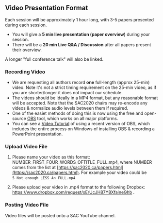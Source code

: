 
## Video Presentation Format

Each session will be approximately 1 hour long, with 3-5 papers presented during each session.

* You will give a **5 min live presentation (paper overview)** during your session.
* There will be a **20 min Live Q&A / Discussion** after all papers present their overview.

A longer "full conference talk" will also be linked.

### Recording Video

* We are requesting all authors record **one** full-length (approx 25-min) video. Note it's not a strict timing requirement on the 25-min video, as if you are shorter/longer it does not impact our schedule.
* The videos should be ideally in a MP4 format, but any reasonable format will be accepted. Note that the SAC2020 chairs may re-encode any videos & normalize audio levels between them if required.
* One of the easiet methods of doing this is now using the free and open-source [OBS](https://obsproject.com/) tool, which works on all major platforms.
* You can see a [Video Tutorial](https://www.youtube.com/watch?v=zTjVBlnEiNI) of using a recent version of OBS, which includes the entire process on Windows of installing OBS & recording a PowerPoint presentation.

### Upload Video File

1. Please name your video as this format: NUMBER_FIRST_FOUR_WORDS_OFTITLE_FULL.mp4, where NUMBER comes from the list at [https://sac2020.ca/papers.html](https://sac2020.ca/papers.html). For example your video could be `5_Not_enough_LESS_An_FULL.mp4`.

2. Please upload your video in .mp4 format to the following Dropbox: https://www.dropbox.com/request/xErUcJH87Y8XfaineGhb .

### Posting Video File

Video files will be posted onto a SAC YouTube channel.
